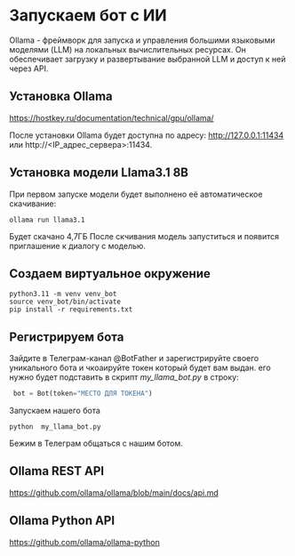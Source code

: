 # Запускаем бот с ИИ
Ollama - фреймворк для запуска и управления большими языковыми моделями (LLM) на локальных вычислительных ресурсах. Он обеспечивает загрузку и развертывание выбранной LLM и доступ к ней через API.

## Установка Ollama
https://hostkey.ru/documentation/technical/gpu/ollama/

После установки Ollama будет доступна по адресу:
http://127.0.0.1:11434 или http://<IP_адрес_сервера>:11434.

## Установка модели Llama3.1 8B
При первом запуске модели будет выполнено её автоматическое скачивание:
```
ollama run llama3.1
```
Будет скачано 4,7ГБ
После скчивания модель запуститься и появится приглашение к диалогу с моделью.

## Создаем виртуальное окружение

```shell
python3.11 -m venv venv_bot
source venv_bot/bin/activate
pip install -r requirements.txt 
```

## Регистрируем бота
Зайдите в Телеграм-канал @BotFather и зарегистрируйте своего
уникального бота и чкоаируйте токен который будет вам выдан.
его нужно будет подставить в скрипт *my_llama_bot.py* в строку:

```python
 bot = Bot(token="МЕСТО ДЛЯ ТОКЕНА")
```
Запускаем нашего бота
```shell
python  my_llama_bot.py
```
Бежим в Телеграм общаться с нашим ботом.

## Ollama REST API
https://github.com/ollama/ollama/blob/main/docs/api.md

## Ollama Python API
https://github.com/ollama/ollama-python

